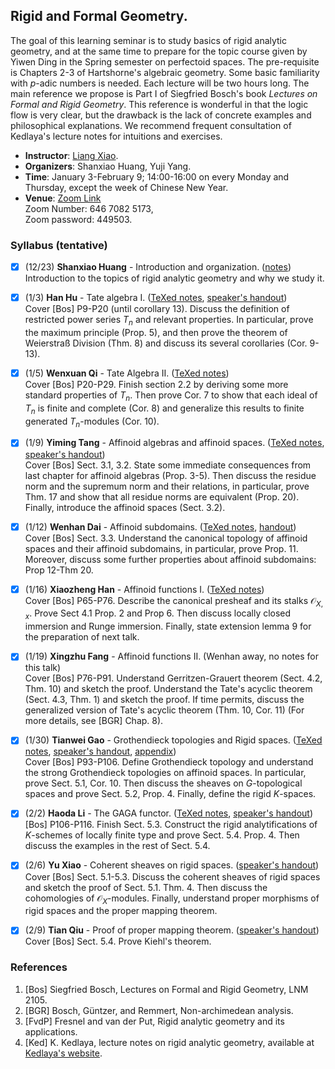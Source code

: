 <head>
    <script src="https://cdn.mathjax.org/mathjax/latest/MathJax.js?config=TeX-AMS-MML_HTMLorMML" type="text/javascript"></script>
    <script type="text/x-mathjax-config">
        MathJax.Hub.Config({
            tex2jax: {
            skipTags: ['script', 'noscript', 'style', 'textarea', 'pre'],
            inlineMath: [['$','$']]
            }
        });
    </script>
</head>


## Rigid and Formal Geometry.

The goal of this learning seminar is to study basics of rigid analytic geometry, and at the same time to prepare for the topic course given by Yiwen Ding in the Spring semester on perfectoid spaces. The pre-requisite is Chapters 2-3 of Hartshorne's algebraic geometry. Some basic familiarity with $p$-adic numbers is needed. Each lecture will be two hours long. The main reference we propose is Part I of Siegfried Bosch's book _Lectures on Formal and Rigid Geometry_. This reference is wonderful in that the logic flow is very clear, but the drawback is the lack of concrete examples and philosophical explanations. We recommend frequent consultation of Kedlaya's lecture notes for intuitions and exercises.
- **Instructor**: [Liang Xiao](https://bicmr.pku.edu.cn/~lxiao/index.htm).
- **Organizers**: Shanxiao Huang, Yuji Yang. 
- **Time**: January 3-February 9; 14:00-16:00 on every Monday and Thursday, except the week of Chinese New Year. 
- **Venue**: [Zoom Link](https://wwu.zoom.us/j/64670825173?pwd=b3lIRGpLOHowM0RMWmd2bjllV01IQT09) <br/>
Zoom Number: 646 7082 5173, <br/>
Zoom password: 449503.


### Syllabus (tentative)

- [x] (12/23) **Shanxiao Huang** - Introduction and organization. ([notes](././0.pdf)) <br/>
  Introduction to the topics of rigid analytic geometry and why we study it.
- [x] (1/3) **Han Hu** - Tate algebra I. ([TeXed notes](././1-2.pdf), [speaker's handout](././1.pdf)) <br/>
  Cover [Bos] P9-P20 (until corollary 13). Discuss the definition of restricted power series $T_n$ and relevant properties. In particular, prove the maximum principle (Prop. 5), and then prove the theorem of Weierstraß Division (Thm. 8) and discuss its several corollaries (Cor. 9-13).
- [x] (1/5) **Wenxuan Qi** - Tate Algebra II. ([TeXed notes](././1-2.pdf)) <br/>
  Cover [Bos] P20-P29. Finish section 2.2 by deriving some more standard properties of $T_n$. Then prove Cor. 7 to show that each ideal of $T_n$ is finite and complete (Cor. 8) and generalize this results to finite generated $T_n$-modules (Cor. 10).
- [x] (1/9) **Yiming Tang** - Affinoid algebras and affinoid spaces. ([TeXed notes](././3-4.pdf), [speaker's handout](././3.pdf)) <br/>
  Cover [Bos] Sect. 3.1, 3.2. State some immediate consequences from last chapter for affinoid algebras (Prop. 3-5). Then discuss the residue norm and the supremum norm and their relations, in particular, prove Thm. 17 and show that all residue norms are equivalent (Prop. 20). Finally, introduce the affinoid spaces (Sect. 3.2).
- [x] (1/12) **Wenhan Dai** - Affinoid subdomains. ([TeXed notes](././3-4.pdf), [handout](././4.pdf)) <br/>
  Cover [Bos] Sect. 3.3. Understand the canonical topology of affinoid spaces and their affinoid subdomains, in particular, prove Prop. 11. Moreover, discuss some further properties about affinoid subdomains: Prop 12-Thm 20.
- [x] (1/16) **Xiaozheng Han** - Affinoid functions I. ([TeXed notes](././5.pdf)) <br/>
  Cover [Bos] P65-P76. Describe the canonical presheaf and its stalks $\mathcal{O}_{X,x}$. Prove Sect 4.1 Prop. 2 and Prop 6. Then discuss locally closed immersion and Runge immersion. Finally, state extension lemma 9 for the preparation of next talk.
- [x] (1/19) **Xingzhu Fang** - Affinoid functions II. (Wenhan away, no notes for this talk) <br/>
  Cover [Bos] P76-P91. Understand Gerritzen-Grauert theorem (Sect. 4.2, Thm. 10) and sketch the proof. Understand the Tate's acyclic theorem (Sect. 4.3, Thm. 1) and sketch the proof. If time permits, discuss the generalized version of Tate's acyclic theorem (Thm. 10, Cor. 11) (For more details, see [BGR] Chap. 8).
- [x] (1/30) **Tianwei Gao** - Grothendieck topologies and Rigid spaces. ([TeXed notes](././7-8.pdf), [speaker's handout](././7a.pdf), [appendix](././7b.pdf)) <br/>
  Cover [Bos] P93-P106. Define Grothendieck topology and understand the strong Grothendieck topologies on affinoid spaces. In particular, prove Sect. 5.1, Cor. 10. Then discuss the sheaves on $G$-topological spaces and prove Sect. 5.2, Prop. 4. Finally, define the rigid $K$-spaces.
- [x] (2/2) **Haoda Li** - The GAGA functor. ([TeXed notes](././7-8.pdf), [speaker's handout](././8.pdf)) <br/>
  [Bos] P106-P116. Finish Sect. 5.3. Construct the rigid analytifications of $K$-schemes of locally finite type and prove Sect. 5.4. Prop. 4. Then discuss the examples in the rest of Sect. 5.4.
- [x] (2/6) **Yu Xiao** - Coherent sheaves on rigid spaces. ([speaker's handout](././9.pdf)) <br/>
  Cover [Bos] Sect. 5.1-5.3. Discuss the coherent sheaves of rigid spaces and sketch the proof of Sect. 5.1. Thm. 4. Then discuss the cohomologies of $\mathcal{O}_X$-modules. Finally, understand proper morphisms of rigid spaces and the proper mapping theorem.
- [x] (2/9) **Tian Qiu** - Proof of proper mapping theorem. ([speaker's handout](././10.pdf)) <br/>
  Cover [Bos] Sect. 5.4. Prove Kiehl's theorem.
  

### References
1. [Bos] Siegfried Bosch, Lectures on Formal and Rigid Geometry, LNM 2105.
2. [BGR] Bosch, Güntzer, and Remmert, Non-archimedean analysis.
3. [FvdP] Fresnel and van der Put, Rigid analytic geometry and its applications.
4. [Ked] K. Kedlaya, lecture notes on rigid analytic geometry, available at [Kedlaya's website](https://kskedlaya.org/18.727/notes.html).
